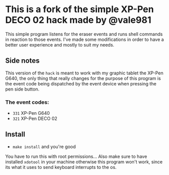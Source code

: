 # This is a fork of the simple XP-Pen DECO 02 hack made by @vale981

This simple program listens for the eraser events and runs shell
commands in reaction to those events. I've made some modifications in order
to have a better user experience and mostly to suit my needs.

## Side notes

This version of the `hack` is meant to work with my graphic tablet
the XP-Pen G640, the only thing that really changes for the purpose of this
program is the event code being dispatched by the event device when pressing
the pen side button.

### The event codes:
 - `331` XP-Pen G640
 - `321` XP-Pen DECO 02

## Install
 - `make install` and you're good

You have to run this with root permissions... Also make sure to have installed
`xdotool` in your machine otherwise this program won't work, since its what it
uses to send keyboard interrupts to the os.
